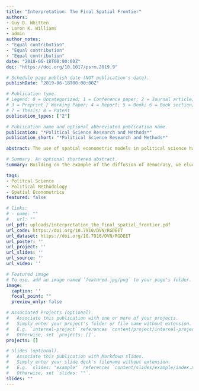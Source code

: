 ```yaml
---
title: "Interpretation: The Final Spatial Frontier"
authors:
- Guy D. Whitten
- Laron K. Williams
- admin
author_notes:
- "Equal contribution"
- "Equal contribution"
- "Equal contribution"
date: "2018-06-18T00:00:00Z"
doi: "https://doi.org/10.1017/psrm.2019.9"

# Schedule page publish date (NOT publication's date).
publishDate: "2019-06-18T00:00:00Z"

# Publication type.
# Legend: 0 = Uncategorized; 1 = Conference paper; 2 = Journal article;
# 3 = Preprint / Working Paper; 4 = Report; 5 = Book; 6 = Book section;
# 7 = Thesis; 8 = Patent
publication_types: ["2"]

# Publication name and optional abbreviated publication name.
publication: "*Political Science Research and Methods*"
publication_short: "*Political Science Research and Methods*"

abstract: The use of spatial econometric models in political science has steadily risen in recent years. However, the interpretation of these models has generally ignored the important substantive, and even spatial, nature of the estimated effects. This leaves many papers with a (non-spatial) interpretation of coefficients on the covariates and a brief discussion of the sign and strength of the spatial parameter. We introduce a general approach to interpreting spatial models and provide several avenues for an exposition of substantive spatial effects. Our approach can be generalized to most models in the spatial econometric taxonomy. Building on the example of the diffusion of democracy, we elucidate how our approach can be applied to modern political science problems.

# Summary. An optional shortened abstract.
summary: Building on the example of the diffusion of democracy, we elucidate how our approach to interpretation can be applied to modern political science problems.

tags:
- Politcal Science 
- Political Methodology
- Spatial Econometrics
featured: false

# links:
# - name: ""
#   url: ""
url_pdf: uploads/interpretation_the_final_spatial_frontier.pdf
url_code: https://doi.org/10.7910/DVN/RGDEET
url_dataset: https://doi.org/10.7910/DVN/RGDEET
url_poster: ''
url_project: ''
url_slides: ''
url_source: ''
url_video: ''

# Featured image
# To use, add an image named `featured.jpg/png` to your page's folder. 
image:
  caption: ''
  focal_point: ""
  preview_only: false

# Associated Projects (optional).
#   Associate this publication with one or more of your projects.
#   Simply enter your project's folder or file name without extension.
#   E.g. `internal-project` references `content/project/internal-project/index.md`.
#   Otherwise, set `projects: []`.
projects: []

# Slides (optional).
#   Associate this publication with Markdown slides.
#   Simply enter your slide deck's filename without extension.
#   E.g. `slides: "example"` references `content/slides/example/index.md`.
#   Otherwise, set `slides: ""`.
slides: ""
---
```


